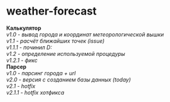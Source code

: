 # weather-forecast
**Калькулятор**  
*v1.0 - вывод города и координат метеорологической вышки*  
*v1.1 - расчёт ближайших точек (issue)*  
*v1.1.1 - починил D:*  
*v1.2 - определение используемой процедуры*  
*v1.2.1 - фикс*  
**Парсер**  
*v1.0 - парсинг города + url*  
*v2.0 - версия с созданием базы данных (today)*  
*v2.1 - hotfix*  
*v2.1.1 - hotfix хотфикса*
